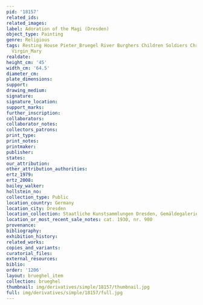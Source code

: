 ```yaml
---
pid: '18157'
related_ids: 
related_images: 
label: Adoration of the Magi (Dresden)
object_type: Painting
genre: Religious
tags: Resting House Pieter_Bruegel River Burghers Children Soldiers Christ New_Testament
  Virgin_Mary
realdate: 
height_cm: '45'
width_cm: '64.5'
diameter_cm: 
plate_dimensions: 
support: 
drawing_medium: 
signature: 
signature_location: 
support_marks: 
further_inscription: 
collaborators: 
collaborator_notes: 
collectors_patrons: 
print_type: 
print_notes: 
printmaker: 
publisher: 
states: 
our_attribution: 
other_attribution_authorities: 
ertz_1979: 
ertz_2008: 
bailey_walker: 
hollstein_no: 
collection_type: Public
location_country: Germany
location_city: Dresden
location_collection: Staatliche Kunstsammlungen Dresden, Gemäldegalerie Alte Meister
location_or_most_recent_sale_notes: cat. 1930, nr. 900
provenance: 
bibliography: 
exhibition_history: 
related_works: 
copies_and_variants: 
curatorial_files: 
external_resources: 
biblio: 
order: '1206'
layout: brueghel_item
collection: brueghel
thumbnail: img/derivatives/simple/18157/thumbnail.jpg
full: img/derivatives/simple/18157/full.jpg
---
```

